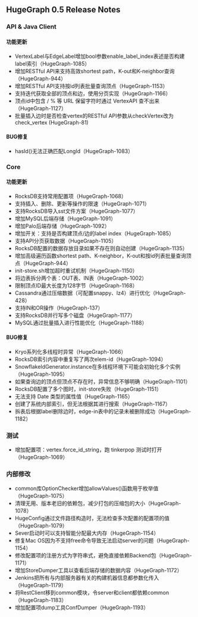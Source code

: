 ## HugeGraph 0.5 Release Notes

### API & Java Client

#### 功能更新
- VertexLabel与EdgeLabel增加bool参数enable_label_index表述是否构建label索引（HugeGraph-1085）
- 增加RESTful API来支持高效shortest path，K-out和K-neighbor查询（HugeGraph-944）
- 增加RESTful API支持按id列表批量查询顶点（HugeGraph-1153）
- 支持迭代获取全部的顶点和边，使用分页实现（HugeGraph-1166）
- 顶点id中包含 / % 等 URL 保留字符时通过 VertexAPI 查不出来（HugeGraph-1127）
- 批量插入边时是否检查vertex的RESTful API参数从checkVertex改为check_vertex (HugeGraph-81)
 
#### BUG修复
- hasId()无法正确匹配LongId（HugeGraph-1083）

### Core

#### 功能更新
- RocksDB支持常用配置项（HugeGraph-1068）
- 支持插入、删除、更新等操作的限速（HugeGraph-1071）
- 支持RocksDB导入sst文件方案（HugeGraph-1077）
- 增加MySQL后端存储（HugeGraph-1091）
- 增加Palo后端存储（HugeGraph-1092）
- 增加开关：支持是否构建顶点/边的label index（HugeGraph-1085）
- 支持API分页获取数据（HugeGraph-1105）
- RocksDB配置的数据存放目录如果不存在则自动创建（HugeGraph-1135）
- 增加高级遍历函数shortest path、K-neighbor，K-out和按id列表批量查询顶点（HugeGraph-944）
- init-store.sh增加超时重试机制（HugeGraph-1150）
- 将边表拆分两个表：OUT表、IN表（HugeGraph-1002）
- 限制顶点ID最大长度为128字节（HugeGraph-1168）
- Cassandra通过压缩数据（可配置snappy、lz4）进行优化（HugeGraph-428）
- 支持IN和OR操作（HugeGraph-137）
- 支持RocksDB并行写多个磁盘（HugeGraph-1177）
- MySQL通过批量插入进行性能优化（HugeGraph-1188）

#### BUG修复
- Kryo系列化多线程时异常（HugeGraph-1066）
- RocksDB索引内容中重复写了两次elem-id（HugeGraph-1094）
- SnowflakeIdGenerator.instance在多线程环境下可能会初始化多个实例（HugeGraph-1095）
- 如果查询边的顶点但顶点不存在时，异常信息不够明确（HugeGraph-1101）
- RocksDB配置了多个图时，init-store失败（HugeGraph-1151）
- 无法支持 Date 类型的属性值（HugeGraph-1165）
- 创建了系统内部索引，但无法根据其进行搜索（HugeGraph-1167）
- 拆表后根据label删除边时，edge-in表中的记录未被删除成功（HugeGraph-1182）

### 测试
- 增加配置项：vertex.force_id_string，跑 tinkerpop 测试时打开（HugeGraph-1069）

### 内部修改
- common库OptionChecker增加allowValues()函数用于枚举值（HugeGraph-1075）
- 清理无用、版本老旧的依赖包，减少打包的压缩包的大小（HugeGraph-1078）
- HugeConfig通过文件路径构造时，无法检查多次配置的配置项的值（HugeGraph-1079）
- Sever启动时可以支持智能分配最大内存（HugeGraph-1154）
- 修复Mac OS因为不支持free命令导致无法启动server的问题（HugeGraph-1154）
- 修改配置项的注册方式为字符串式，避免直接依赖Backend包（HugeGraph-1171）
- 增加StoreDumper工具以查看后端存储的数据内容（HugeGraph-1172）
- Jenkins把所有与内部服务器有关的构建机器信息都参数化传入（HugeGraph-1179）
- 将RestClient移到common模块，令server和client都依赖common（HugeGraph-1183） 
- 增加配置项dump工具ConfDumper（HugeGraph-1193）